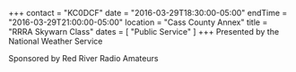 +++
contact = "KC0DCF"
date = "2016-03-29T18:30:00-05:00"
endTime = "2016-03-29T21:00:00-05:00"
location = "Cass County Annex"
title = "RRRA Skywarn Class"
dates = [ "Public Service" ]
+++
Presented by the National Weather Service

Sponsored by Red River Radio Amateurs
